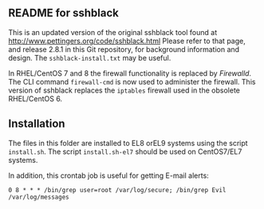 README for sshblack 
-------------------

This is an updated version of the original sshblack tool found at http://www.pettingers.org/code/sshblack.html
Please refer to that page, and release 2.8.1 in this Git repository, for background information and design.
The ```sshblack-install.txt``` may be useful.

In RHEL/CentOS 7 and 8 the firewall functionality is replaced by *Firewalld*.
The CLI command ```firewall-cmd``` is now used to administer the firewall.
This version of sshblack replaces the ```iptables``` firewall used in the obsolete RHEL/CentOS 6.

Installation
------------

The files in this folder are installed to EL8 orEL9 systems using the script ```install.sh```.
The script ```install.sh-el7``` should be used on CentOS7/EL7 systems.

In addition, this crontab job is useful for getting E-mail alerts:

```
0 8 * * * /bin/grep user=root /var/log/secure; /bin/grep Evil /var/log/messages
```

